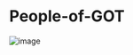 # People-of-GOT

![image](https://github.com/aditidubey003/People-of-GOT/assets/114687199/82ef2d27-739c-4c29-8283-054b19c6d8fd)
